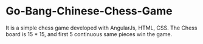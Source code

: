 # Go-Bang-Chinese-Chess-Game

It is a simple chess game developed with AngularJs, HTML, CSS.
The Chess board is 15 * 15, and first 5 continuous same pieces win the game. 
